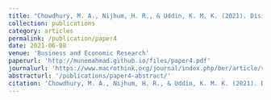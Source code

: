 ```yaml
---
title: "Chowdhury, M. A., Nijhum, H. R., & Uddin, K. M. K. (2021). Disintegrated Impact of Trade Openness on Income Inequality: Empirical Evidence from Bangladesh. <i>Business and Economic Research</i>. 11(3), 1-18."
collection: publications
category: articles
permalink: /publication/paper4
date: 2021-06-08
venue: 'Business and Economic Research'
paperurl: 'http://munemahmad.github.io/files/paper4.pdf'
journalurl: 'https://www.macrothink.org/journal/index.php/ber/article/view/18728'  
abstracturl: '/publications/paper4-abstract/'
citation: 'Chowdhury, M. A., Nijhum, H. R., & Uddin, K. M. K. (2021). Disintegrated Impact of Trade Openness on Income Inequality: Empirical Evidence from Bangladesh. <i>Business and Economic Research</i>. 11(3), 1-18.'
---
```



